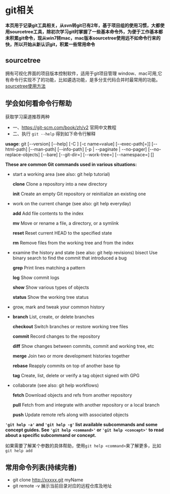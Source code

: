 # git相关

**本页用于记录git工具相关，从svn转git已有2年，基于项目组的使用习惯，大都使用sourcetree工具，除初次学习git时掌握了一些基本命令外，为便于工作基本都未积累git命令，现从win7转mac，mac版本sourcetree使用远不如命令行来的快，所以开始从新认识git，积累一些常用命令**

## sourcetree
拥有可视化界面的项目版本控制软件，适用于git项目管理
window、mac可用,它有命令行实现不了的功能，比如遴选功能，是多分支代码合并时最常用的功能。
[sourcetree使用方法](https://www.cnblogs.com/tian-xie/p/6264104.html)


## 学会如何看命令行帮助
获取学习渠道推荐两种

* 一、https://git-scm.com/book/zh/v2 官网中文教程
* 二、执行 `git --help` 得到如下命令行解释

**usage**: git [--version] [--help] [-C <path>] [-c name=value]
           [--exec-path[=<path>]] [--html-path] [--man-path] [--info-path]
           [-p | --paginate | --no-pager] [--no-replace-objects] [--bare]
           [--git-dir=<path>] [--work-tree=<path>] [--namespace=<name>]
           <command> [<args>]

**These are common Git commands used in various situations:**

* start a working area (see also: git help tutorial)

   **clone**      Clone a repository into a new directory
   
   **init**       Create an empty Git repository or reinitialize an existing one

* work on the current change (see also: git help everyday)

   **add**        Add file contents to the index
   
   **mv**         Move or rename a file, a directory, or a symlink
   
   **reset**      Reset current HEAD to the specified state
   
   **rm**         Remove files from the working tree and from the index

* examine the history and state (see also: git help revisions)
   bisect     Use binary search to find the commit that introduced a bug
   
   **grep**       Print lines matching a pattern
   
   **log**        Show commit logs
   
   **show**       Show various types of objects
   
   **status**     Show the working tree status

* grow, mark and tweak your common history
* 
   **branch**     List, create, or delete branches
   
   **checkout**   Switch branches or restore working tree files
   
   **commit**     Record changes to the repository
   
   **diff**       Show changes between commits, commit and working tree, etc
   
   **merge**      Join two or more development histories together
   
   **rebase**     Reapply commits on top of another base tip
   
   **tag**        Create, list, delete or verify a tag object signed with GPG

* collaborate (see also: git help workflows)
 
   **fetch**      Download objects and refs from another repository
   
   **pull**       Fetch from and integrate with another repository or a local branch
   
   **push**       Update remote refs along with associated objects

**`'git help -a'` and `'git help -g'` list available subcommands and some
concept guides. See `'git help <command>'` or `'git help <concept>'`
to read about a specific subcommand or concept.**

如果需要了解某个参数的具体帮助，使用`git help <command>`来了解更多，比如 `git help add`

## 常用命令列表(持续完善)
* git clone http://xxxxx.git myName
* git remote -v 展示当前目录对应的远程仓库及地址

